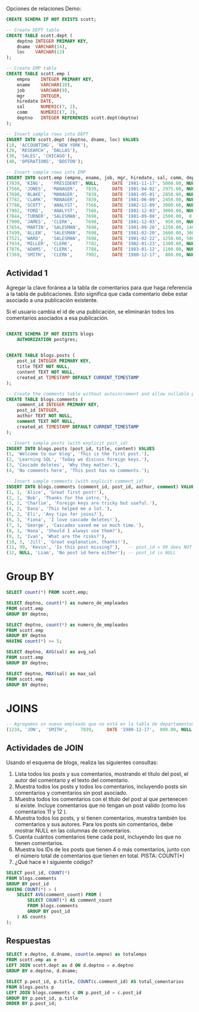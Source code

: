 Opciones de relaciones
Demo:
```sql
CREATE SCHEMA IF NOT EXISTS scott;

-- Create DEPT table
CREATE TABLE scott.dept (
    deptno INTEGER PRIMARY KEY,
    dname  VARCHAR(14),
    loc    VARCHAR(13)
);

-- Create EMP table
CREATE TABLE scott.emp (
    empno    INTEGER PRIMARY KEY,
    ename    VARCHAR(10),
    job      VARCHAR(9),
    mgr      INTEGER,
    hiredate DATE,
    sal      NUMERIC(7, 2),
    comm     NUMERIC(7, 2),
    deptno   INTEGER REFERENCES scott.dept(deptno)
);

-- Insert sample rows into DEPT
INSERT INTO scott.dept (deptno, dname, loc) VALUES
(10, 'ACCOUNTING', 'NEW YORK'),
(20, 'RESEARCH', 'DALLAS'),
(30, 'SALES', 'CHICAGO'),
(40, 'OPERATIONS', 'BOSTON');

-- Insert sample rows into EMP
INSERT INTO scott.emp (empno, ename, job, mgr, hiredate, sal, comm, deptno) VALUES
(7839, 'KING',   'PRESIDENT', NULL,     DATE '1981-11-17', 5000.00, NULL, 10),
(7566, 'JONES',  'MANAGER',   7839,     DATE '1981-04-02', 2975.00, NULL, 20),
(7698, 'BLAKE',  'MANAGER',   7839,     DATE '1981-05-01', 2850.00, NULL, 30),
(7782, 'CLARK',  'MANAGER',   7839,     DATE '1981-06-09', 2450.00, NULL, 10),
(7788, 'SCOTT',  'ANALYST',   7566,     DATE '1982-12-09', 3000.00, NULL, 20),
(7902, 'FORD',   'ANALYST',   7566,     DATE '1981-12-03', 3000.00, NULL, 20),
(7844, 'TURNER', 'SALESMAN',  7698,     DATE '1981-09-08', 1500.00,  0.00, 30),
(7900, 'JAMES',  'CLERK',     7698,     DATE '1981-12-03',  950.00, NULL, 30),
(7654, 'MARTIN', 'SALESMAN',  7698,     DATE '1981-09-28', 1250.00, 1400.00, 30),
(7499, 'ALLEN',  'SALESMAN',  7698,     DATE '1981-02-20', 1600.00, 300.00, 30),
(7521, 'WARD',   'SALESMAN',  7698,     DATE '1981-02-22', 1250.00, 500.00, 30),
(7934, 'MILLER', 'CLERK',     7782,     DATE '1982-01-23', 1300.00, NULL, 10),
(7876, 'ADAMS',  'CLERK',     7788,     DATE '1983-01-12', 1100.00, NULL, 20),
(7369, 'SMITH',  'CLERK',     7902,     DATE '1980-12-17',  800.00, NULL, 20);


```


## Actividad 1
Agregar la clave foránea a la tabla de comentarios para que haga referencia a la tabla de publicaciones. Esto significa que cada comentario debe estar asociado a una publicación existente.

Si el usuario cambia el id de una publicación, se eliminarán todos los comentarios asociados a esa publicación.

```sql

CREATE SCHEMA IF NOT EXISTS blogs
    AUTHORIZATION postgres;

	
CREATE TABLE blogs.posts (
    post_id INTEGER PRIMARY KEY,
    title TEXT NOT NULL,
    content TEXT NOT NULL,
    created_at TIMESTAMP DEFAULT CURRENT_TIMESTAMP
);

-- Create the comments table without autoincrement and allow nullable post_id
CREATE TABLE blogs.comments (
    comment_id INTEGER PRIMARY KEY,
    post_id INTEGER,
    author TEXT NOT NULL,
    comment TEXT NOT NULL,
    created_at TIMESTAMP DEFAULT CURRENT_TIMESTAMP
);

-- Insert sample posts (with explicit post_id)
INSERT INTO blogs.posts (post_id, title, content) VALUES
(1, 'Welcome to our blog', 'This is the first post.'),
(2, 'Learning SQL', 'Today we discuss foreign keys.'),
(3, 'Cascade deletes', 'Why they matter.'),
(4, 'No comments here', 'This post has no comments.');

-- Insert sample comments (with explicit comment_id)
INSERT INTO blogs.comments (comment_id, post_id, author, comment) VALUES
(1, 1, 'Alice', 'Great first post!'),
(2, 1, 'Bob', 'Thanks for the intro.'),
(3, 2, 'Charlie', 'Foreign keys are tricky but useful.'),
(4, 2, 'Dana', 'This helped me a lot.'),
(5, 2, 'Eli', 'Any tips for joins?'),
(6, 3, 'Fiona', 'I love cascade deletes!'),
(7, 3, 'George', 'Cascades saved me so much time.'),
(8, 3, 'Hana', 'Should I always use them?'),
(9, 3, 'Ivan', 'What are the risks?'),
(10, 3, 'Jill', 'Great explanation, thanks!'),
(11, 99, 'Kevin', 'Is this post missing?'),   -- post_id = 99 does NOT exist in posts
(12, NULL, 'Liam', 'No post id here either'); -- post_id is NULL


```

# Group BY
```sql
SELECT count(*) FROM scott.emp;

SELECT deptno, count(*) as numero_de_empleados
FROM scott.emp
GROUP BY deptno;

SELECT deptno, count(*) as numero_de_empleados
FROM scott.emp
GROUP BY deptno
HAVING count(*) >= 5;

SELECT deptno, AVG(sal) as avg_sal
FROM scott.emp
GROUP BY deptno;

SELECT deptno, MAX(sal) as max_sal
FROM scott.emp
GROUP BY deptno;

```




# JOINS

```sql
-- Agregamos un nuevo empleado que no está en la tabla de departamentos
(1234, 'JON',  'SMITH',     7839,     DATE '1980-12-17',  800.00, NULL, NULL);
```
## Actividades de JOIN
Usando el esquema de blogs, realiza las siguientes consultas:
1. Lista todos los posts y sus comentarios, mostrando el título del post, el autor del comentario y el texto del comentario.
2. Muestra todos los posts y todos los comentarios, incluyendo posts sin comentarios y comentarios sin post asociado.
3. Muestra todos los comentarios con el título del post al que pertenecen si existe. Incluye comentarios que no tengan un post válido (como los comentarios 11 y 12 ).
4. Muestra todos los posts, y si tienen comentarios, muestra también los comentarios y sus autores. Para los posts sin comentarios, debe mostrar NULL en las columnas de comentarios.
5. Cuenta cuántos comentarios tiene cada post, incluyendo los que no tienen comentarios.
6. Muestra los IDs de los posts que tienen 4 o más comentarios, junto con el número total de comentarios que tienen en total. PISTA: COUNT(*)
7. ¿Qué hace e l siguiente código?
```sql
SELECT post_id, COUNT(*)
FROM blogs.comments
GROUP BY post_id
HAVING COUNT(*) > (
    SELECT AVG(comment_count) FROM (
        SELECT COUNT(*) AS comment_count
        FROM blogs.comments
        GROUP BY post_id
    ) AS counts
);

```


## Respuestas
```sql
SELECT e.deptno, d.dname, count(e.empno) as totalemps
FROM scott.emp as e
LEFT JOIN scott.dept as d ON d.deptno = e.deptno
GROUP BY e.deptno, d.dname;
```




```sql
SELECT p.post_id, p.title, COUNT(c.comment_id) AS total_comentarios
FROM blogs.posts p
LEFT JOIN blogs.comments c ON p.post_id = c.post_id
GROUP BY p.post_id, p.title
ORDER BY p.post_id;
```
